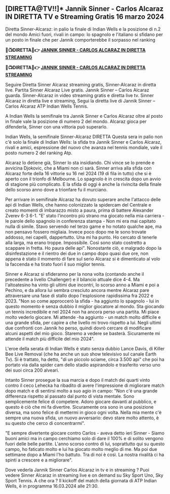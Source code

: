 <h2>[DIRETTA@TV!!]* Jannik Sinner - Carlos Alcaraz IN DIRETTA TV e Streaming Gratis 16 marzo 2024</h2>

Diretta Sinner-Alcaraz: in palio la finale di Indian Wells e la posizione di n.2 del mondo Amici fuori, rivali in campo: lo spagnolo e l'italiano si sfidano per un posto in finale che per Jannik comporterebbe il sorpasso nel ranking

<strong> 🔴📺DIRETTA📲👉 <a href="https://onlinestreamshd.com/tennis/" rel="nofollow"> JANNIK SINNER - CARLOS ALCARAZ IN DIRETTA STREAMING </a> </strong>

<strong> 🔴📺DIRETTA📲👉️ <a href="https://onlinestreamshd.com/tennis/" rel="nofollow"> JANNIK SINNER - CARLOS ALCARAZ IN DIRETTA STREAMING </a> </strong>

Seguire Diretta Sinner Alcaraz streaming gratis, Sinner-Alcaraz in diretta live. Partita Sinner Alcaraz Live gratis. Jannik Sinner – Carlos Alcaraz guarda.
Sinner-Alcaraz in video streaming gratis e diretta live tv.
Sinner Alcaraz in diretta live e streaming, Segui la diretta live di Jannik Sinner – Carlos Alcaraz ATP Indian Wells Tennis.

A Indian Wells la semifinale tra Jannik Sinner e Carlos Alcaraz oltre al posto in finale vale la posizione di numero 2 del mondo. Alcaraz gioca per difenderla, Sinner con una vittoria può superarlo.

Indian Wells, la semifinale Sinner-Alcaraz DIRETTA Questa sera in palio non c'è solo la finale di Indian Wells: la sfida tra Jannik Sinner e Carlos Alcaraz, rivali e amici, espressione del nuovo che avanza nel tennis mondiale, vale il posto numero 2 del ranking Atp.

Alcaraz lo detiene già, Sinner lo sta insidiando. Chi vince se lo prende e avvicina Djokovic, che a Miami non ci sarà. Sinner arriva alla sfida con Alcaraz forte della 16 vittorie su 16 nel 2024 (19 di fila in tutto) che si è aperto con il trionfo di Melbourne. Lo spagnolo è in crescita dopo un avvio di stagione più complicato. E la sfida di oggi è anche la rivincita della finale dello scorso anno dove a trionfare fu il murciano.

Per arrivare in semifinale Alcaraz ha dovuto superare anche l'attacco delle api di Indian Wells, che hanno colonizzato la spidercam del Centrale e creato momenti di imbarazzo misto a paura, prima di battere Alexander Zverev 6-3 6-1. "E' stato l'incontro più strano ma giocato nella mia carriera - le parole dello spagnolo in conferenza stampa - Non mi era mai capitato nulla di simile. Stavo servendo nel terzo game e ho notato qualche ape, ma non pensavo fossero migliaia. Invece poco dopo me le sono trovate addosso, nei capelli, dappertutto. Una mi ha punto. Ho cercato di tenerle alla larga, ma erano troppe. Impossibile. Così sono stato costretto a scappare in fretta. Ho paura delle api". Nonostante ciò, e malgrado dopo la disinfestazione e il rientro dei due in campo dopo quasi due ore, non appena è stato il momento di fare sul serio Alcaraz si è dimenticato al volo la faccenda e ha tirato fuori il suo miglior tennis.

Sinner e Alcaraz si sfideranno per la nona volta (contando anche il precedente a livello Challenger) e il bilancio attuale dice 4-4. Ma l'altoatesino ha vinto gli ultimi due incontri, lo scorso anno a Miami e poi a Pechino, e da allora lui sembra cresciuto ancora mentre Alcaraz pare attraversare una fase di stallo dopo l'esplosione rapidissima fra 2022 e 2023. "Non so come approccerò la sfida - ha aggiunto lo spagnolo - lui in questo momento è senza dubbio il miglior giocatore al mondo. Sta giocando un tennis incredibile e nel 2024 non ha ancora perso una partita. Mi piace molto vederlo giocare. Mi attende -ha aggiunto - un match molto difficile e una grande sfida, per capire a che livello mi trovo rispetto a lui. Negli ultimi due confronti con Jannik ho perso, quindi dovrò cercare di modificare alcuni aspetti del mio gioco. Staremo a vedere se basterà. Sicuramente mi attende il match più difficile del mio 2024".

L'eroe della serata di Indian Wells è stato senza dubbio Lance Davis, di Killer Bee Live Removal (che ha anche un suo show televisivo sul canale Earth Tv). Si è trattato, ha detto, "di un piccolo sciame, circa 3.500 api" che poi ha portato via dalla spider cam dello stadio aspirandolo e trasferito verso uno dei suoi circa 200 alveari.

Intanto Sinner prosegue la sua marcia e dopo il match dei quarti vinto contro il ceco Lehecka ha ribadito di avere l'impressione di migliorare match dopo match e di sentirsi molto a suo agio in campo: "Non c'è una grande differenza rispetto al passato dal punto di vista mentale. Sono semplicemente felice di competere. Adoro giocare davanti al pubblico, e questo è ciò che mi fa divertire. Sicuramente ora sono in una posizione diversa, ma sono felice di mettermi in gioco ogni volta. Nella mia mente c'è sempre una nuova sfida, un nuovo avversario: devo stare molto attento, è su questo che cerco di concentrarmi". 

"E sempre divertente giocare contro Carlos - aveva detto ieri Sinner - Siamo buoni amici ma in campo cerchiamo solo di dare il 100% e di solito vengono fuori delle belle partite. L'anno scorso contro di lui, soprattutto qui su questo campo, ho faticato molto e lui ha giocato molto meglio di me. Ma poi due settimane dopo a Miami l'ho battuto. Tra di noi è così. La nostra rivalità ci ha spinti a crescere e a migliorare".

Dove vederla Jannik Sinner Carlos Alcaraz in tv e in streaming ?
Puoi vedere Sinner Alcaraz in streaming live e on demand su Sky Sport Uno, Sky Sport Tennis.
A che ora ?
Il kickoff del match della giornata di ATP Indian Wells, è in programma 16.03.2024 alle 21:30.

